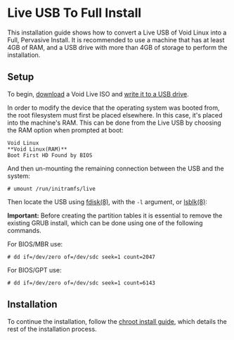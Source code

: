 # Live USB To Full Install

This installation guide shows how to convert a Live USB of Void Linux into a
Full, Pervasive Install. It is recommended to use a machine that has at least
4GB of RAM, and a USB drive with more than 4GB of storage to perform the
installation.

## Setup

To begin, [download](./../downloading.md) a Void Live ISO and [write it to a USB
drive](./../live-images/prep.md).

In order to modify the device that the operating system was booted from, the
root filesystem must first be placed elsewhere. In this case, it's placed into
the machine's RAM. This can be done from the Live USB by choosing the RAM option
when prompted at boot:

```
Void Linux
**Void Linux(RAM)**
Boot First HD Found by BIOS
```

And then un-mounting the remaining connection between the USB and the system:

`# umount /run/initramfs/live`

Then locate the USB using [fdisk(8)](https://man.voidlinux.org/fdisk.8), with
the `-l` argument, or [lsblk(8)](https://man.voidlinux.org/lsblk.8):

**Important:** Before creating the partition tables it is essential to remove
the existing GRUB install, which can be done using one of the following
commands.

For BIOS/MBR use:

`# dd if=/dev/zero of=/dev/sdc seek=1 count=2047`

For BIOS/GPT use:

`# dd if=/dev/zero of=/dev/sdc seek=1 count=6143`

## Installation

To continue the installation, follow the [chroot install guide](./), which
details the rest of the installation process.
